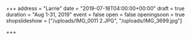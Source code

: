+++
address = "Larrie"
date = "2019-07-18T04:00:00+00:00"
draft = true
duration = "Aug 1-31, 2019"
event = false
open = false
openingsoon = true
shopslideshow = ["/uploads/IMG_0011 2.JPG", "/uploads/IMG_3699.jpg"]

+++
